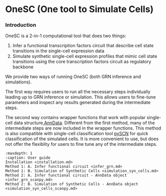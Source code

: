 # OneSC (One tool to Simulate Cells) 

### Introduction
OneSC is a 2-in-1 computational tool that does two things:
1. Infer a functional transcription factors circuit that describe cell state transitions in the single-cell expression data
2. Simulate synthetic single-cell expression profiles that mimic cell state transitions using the core transcription factors circuit as regulatory backbone 

We provide two ways of running OneSC (both GRN inference and simulations). 

The first way requires users to run all the necessary steps individually leading up to GRN inference or simulation. This allows users to fine-tune parameters and inspect any results generated during the intermediate steps. 

The second way contains wrapper functions that work with popular single-cell data structure,[AnnData](https://anndata.readthedocs.io/en/latest/index.html#). Different from the first method, many of the intermediate steps are now included in the wrapper functions. This method is also compatible with single-cell classification tool [pySCN](https://github.com/CahanLab/PySingleCellNet) for quick classification of the simulated cells. It is more convenient to use, but does not offer the flexiblity for users to fine tune any of the intermediate steps. 

```{toctree}
:maxdepth: 1
:caption: User guide
Installation <installation.md>
Method 1: A. Infer functional circuit <infer_grn.md>
Method 1: B. Simulation of Synthetic Cells <simulation_syn_cells.md>
Method 2: A. Infer functional circuit - AnnData object <infer_grn_scanpy.md>
Method 2: B. Simulation of Synthetic Cells - AnnData object <simulation_syn_cells_scanpy.md>
```